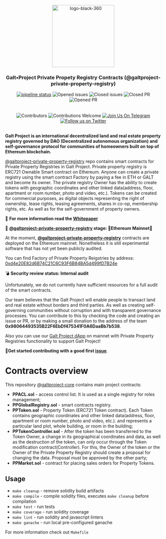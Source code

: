 <p align="center"> <img src="https://github.com/galtproject/galtproject-docs/blob/master/images/logo-black-1.png" alt="logo-black-360" width="200"/></p>

<h3 align="center">Galt•Project Private Propety Registry Contracts (@galtproject-private-property-registry)</h3>
<div align="center">
</div>

<div align="center">
<a href="https://github.com/galtproject/galtproject-private-property-registry/actions" targe="_blank"><img alt="pipeline status" src="https://github.com/galtproject/galtproject-private-property-registry/workflows/CI/badge.svg" /></a>
<img src="https://img.shields.io/github/issues-raw/galtproject/galtproject-private-property-registry.svg?color=green&style=flat-square" alt="Opened issues"/>
<img src="https://img.shields.io/github/issues-closed-raw/galtproject/galtproject-private-property-registry.svg?color=blue&style=flat-square" alt="Closed issues" />
<img src="https://img.shields.io/github/issues-pr-closed/galtproject/galtproject-private-property-registry.svg?color=green&style=flat-square" alt="Closed PR"/>
<img src="https://img.shields.io/github/issues-pr-raw/galtproject/galtproject-private-property-registry.svg?color=green&style=flat-square" alt="Opened PR"/>
</div>
<br/>
<br/>
<div align="center">
  <img src="https://img.shields.io/github/contributors/galtproject/galtproject-private-property-registry?style=flat-square" alt="Сontributors" />
  <img src="https://img.shields.io/badge/contributions-welcome-orange.svg?style=flat-square" alt="Contributions Welcome" />
  <a href="https://t.me/galtproject"><img src="https://img.shields.io/badge/Join%20Us%20On-Telegram-2599D2.svg?style=flat-square" alt="Join Us On Telegram" /></a>
  <a href="https://twitter.com/galtproject"><img src="https://img.shields.io/twitter/follow/galtproject?label=Follow&style=social" alt="Follow us on Twitter" /></a>
</div>
<br/>

**Galt Project is an international decentralized land and real estate property registry governed by DAO (Decentralized autonomous organization) and self-governance protocol for communities of homeowners built on top of Ethereum blockchain.**

[@galtproject-private-property-registry](https://github.com/galtproject/galtproject-private-property-registry) repo contains smart contracts for Private Property Registries in Galt Project. Private property registry is ERC721 Ownable Smart contract on Ethereum. Anyone can create a private registry using the smart contract Factory by paying a fee in ETH or GALT and become its owner. The private registry Owner has the ability to create tokens with geographic coordinates and other linked data(address, floor, apartment or room number, photo and video, etc.). Tokens can be created for commercial purposes, as digital objects representing the right of ownership, lease rights, leasing agreements, shares in co-op, membership rights, etc. As well as for the self-government of property owners.

:page_with_curl: **For more information read the [Whitepaper](https://github.com/galtproject/galtproject-docs/blob/master/en/Whitepaper.md)**

:construction: **[@galtproject-private-property-registry](https://github.com/galtproject/galtproject-private-property-registry) stage: :tada:Ethereum Mainnet:tada:**

At the moment, **[@galtproject-private-property-registry](https://github.com/galtproject/galtproject-private-property-registry)** contracts are deployed on the Ethereum mainnet. Nonetheless
it is still experimental software that has not yet been publicly audited.

You can find Factory of Private Property Reigstries by address: [0xd4e20E82d6B74C21C6C93F6B84BA5d499fD7B24e](http://etherscan.io/address/0xd4e20E82d6B74C21C6C93F6B84BA5d499fD7B24e)

:bomb: **Security review status: Internal audit**

Unfortunately, we do not currently have sufficient resources for a full audit of the smart contracts. 

Our team believes that the Galt Project will enable people to transact land and real estate without borders and third parties. As well as creating self-governing communities without corruption and with transparent governance processes. 
You can contribute to this by checking the code and creating an issue or PR, or by making a small donation to the address of the team **0x98064493535B22F6EbDf475341F0A6DaaBb7b538**.

Also you can use our [Galt Project dApp](https://app.galtproject.io/) on mainnet with Private Property Registries functionality to support Galt Project!

:memo:**Get started contributing with a good first [issue](https://github.com/galtproject/galtproject-core/issues)**.

# Contracts overview
This repository [@galtproject-core](https://github.com/galtproject/galtproject-core) contains main project contracts:

- **PPACL.sol**  - access control list. It is used as a single registry for roles management;
- **PPGlobalRegistry.sol** - smart contracts registry.
- **PPToken.sol** - Property Token (ERC721 Token contract). Each Token contains geographic coordinates and other linked data(address, floor, apartment or room number, photo and video, etc.). and represents a particular land plot, whole building, or room in the building;
- **PPTokenController.sol** -  After the token has been transferred to the Token Owner, a change in its geographical coordinates and data, as well as the destruction of the token, can only occur through the Token modification contract(Controller). For this, the Owner of the token or the Owner of the Private Property Registry should create a proposal for changing the data. Proposal must be approved by the other party;
- **PPMarket.sol** - contract for placing sales orders for Property Tokens.

## Usage

* `make cleanup` - remove solidity build artifacts
* `make compile` - compile solidity files, executes `make cleanup` before compilation
* `make test` - run tests
* `make coverage` - run solidity coverage
* `make lint` - run solidity and javascript linters
* `make ganache` - run local pre-configured ganache

For more information check out `Makefile`
